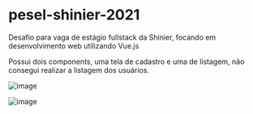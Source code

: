 # pesel-shinier-2021
Desafio para vaga de estágio fullstack da Shinier, focando em desenvolvimento web utilizando Vue.js

Possui dois components, uma tela de cadastro e uma de listagem, não consegui realizar a listagem dos usuários.


![image](https://user-images.githubusercontent.com/31069486/115090479-5a096380-9eeb-11eb-8459-b27dbbe57315.png)

![image](https://user-images.githubusercontent.com/31069486/115090451-49f18400-9eeb-11eb-940f-f294f1c5bd4a.png)

